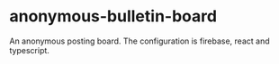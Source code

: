 # anonymous-bulletin-board
An anonymous posting board. The configuration is firebase, react and typescript.
